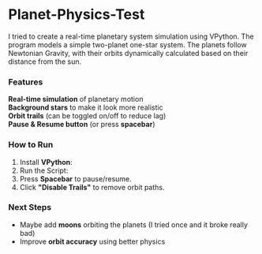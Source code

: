 # Planet-Physics-Test
I tried to create a real-time planetary system simulation using VPython. The program models a simple two-planet one-star system. The planets follow Newtonian Gravity, with their orbits dynamically calculated based on their distance from the sun.

### **Features**  
**Real-time simulation** of planetary motion  
**Background stars** to make it look more realistic  
**Orbit trails** (can be toggled on/off to reduce lag)  
**Pause & Resume button** (or press **spacebar**)  

### **How to Run**  
1. Install **VPython**:
2. Run the Script:
3. Press **Spacebar** to pause/resume.  
4. Click **"Disable Trails"** to remove orbit paths.  

### **Next Steps**  
- Maybe add **moons** orbiting the planets (I tried once and it broke really bad)
- Improve **orbit accuracy** using better physics  
